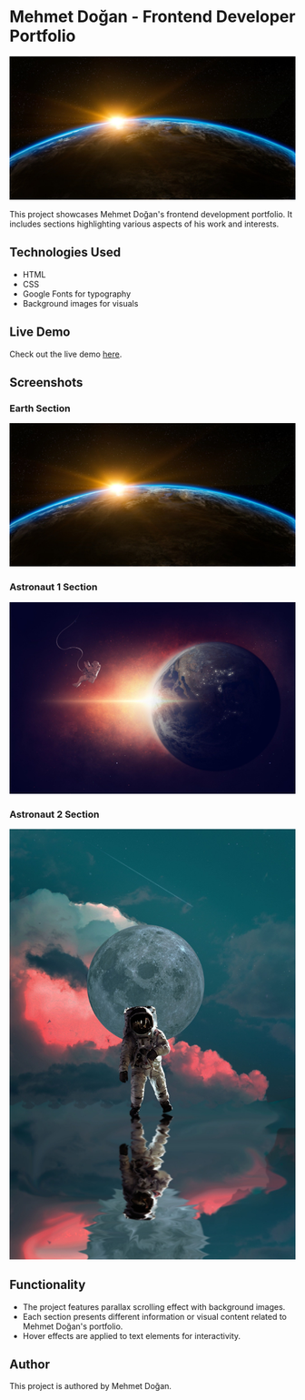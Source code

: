 # Mehmet Doğan - Frontend Developer Portfolio

![Earth](./img/earth-1756274_1920.jpg)

This project showcases Mehmet Doğan's frontend development portfolio. It includes sections highlighting various aspects of his work and interests.

## Technologies Used

- HTML
- CSS
- Google Fonts for typography
- Background images for visuals

## Live Demo

Check out the live demo [here](https://paralax-2.vercel.app/).

## Screenshots

### Earth Section
![Earth Section](./img/earth-1756274_1920.jpg)

### Astronaut 1 Section
![Astronaut 1 Section](./img/astronaut-1.jpg)

### Astronaut 2 Section
![Astronaut 2 Section](./img/astronaut-2.jpg)

## Functionality

- The project features parallax scrolling effect with background images.
- Each section presents different information or visual content related to Mehmet Doğan's portfolio.
- Hover effects are applied to text elements for interactivity.

## Author

This project is authored by Mehmet Doğan.

